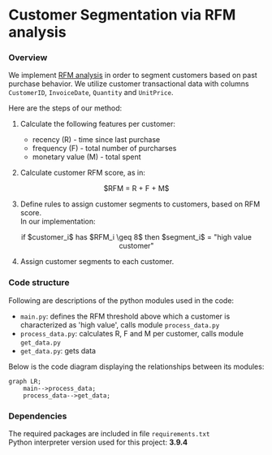 # Customer Segmentation via RFM analysis
### Overview
We implement [RFM analysis](https://en.wikipedia.org/wiki/RFM_(market_research)) in order to segment customers based on past purchase behavior.
We utilize customer transactional data with columns ```CustomerID```, ```InvoiceDate```, ```Quantity``` and ```UnitPrice```.

Here are the steps of our method:
1. Calculate the following features per customer:
    - recency (R) - time since last purchase
    - frequency (F) - total number of purcharses
    - monetary value (M) - total spent

2. Calculate customer RFM score, as in:
<p align="center">
$RFM = R + F + M$
</p>

3. Define rules to assign customer segments to customers, based on RFM score. <br> In our implementation:
<p align="center">
if $customer_i$ has $RFM_i \geq 8$ then $segment_i$ = "high value customer"
</p>

4. Assign customer segments to each customer. 

### Code structure
Following are descriptions of the python modules used in the code:

- ```main.py```: defines the RFM threshold above which a customer is characterized as 'high value', calls module ```process_data.py```
- ```process_data.py```: calculates R, F and M per customer, calls module ```get_data.py```
- ```get_data.py```: gets data

Below is the code diagram displaying the relationships between its modules:
```mermaid
graph LR;
    main-->process_data;
    process_data-->get_data;
```

### Dependencies
The required packages are included in file ```requirements.txt```<br>
Python interpreter version used for this project: **3.9.4**
